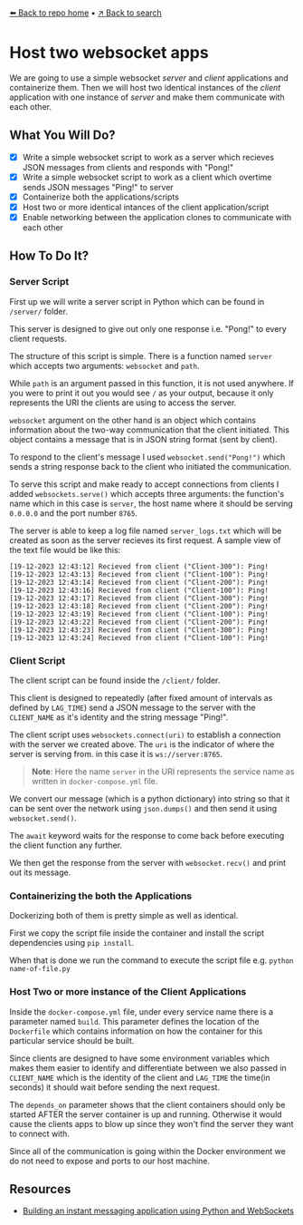[⬅️ Back to repo home](https://github.com/Blankscreen-exe/docker-practice) ▪️ [↗️ Back to search](https://blankscreen-exe.github.io/docker-practice/)

# Host two websocket apps

We are going to use a simple websocket *server* and *client* applications and containerize them. Then we will host two identical instances of the *client* application with one instance of *server* and make them communicate with each other.

## What You Will Do?

- [x] Write a simple websocket script to work as a server which recieves JSON messages from clients and responds with "Pong!"
- [x] Write a simple websocket script to work as a client which overtime sends JSON messages "Ping!" to server
- [x] Containerize both the applications/scripts
- [x] Host two or more identical intances of the client application/script
- [x] Enable networking between the application clones to communicate with each other

## How To Do It?

### Server Script

First up we will write a server script in Python which can be found in `/server/` folder.

This server is designed to give out only one response i.e. "Pong!" to every client requests.

The structure of this script is simple. There is a function named `server` which accepts two arguments: `websocket` and `path`.

While `path` is an argument passed in this function, it is not used anywhere. If you were to print it out you would see `/` as your output, because it only represents the URI the clients are using to access the server.

`websocket` argument on the other hand is an object which contains information about the two-way communication that the client initiated. This object contains a message that is in JSON string format (sent by client).

To respond to the client's message I used `websocket.send("Pong!")` which sends a string response back to the client who initiated the communication.

To serve this script and make ready to accept connections from clients I added `websockets.serve()` which accepts three arguments: the function's name which in this case is `server`, the host name where it should be serving `0.0.0.0` and the port number `8765`.

The server is able to keep a log file named `server_logs.txt` which will be created as soon as the server recieves its first request. A sample view of the text file would be like this:

```
[19-12-2023 12:43:12] Recieved from client ("Client-300"): Ping!
[19-12-2023 12:43:13] Recieved from client ("Client-100"): Ping!
[19-12-2023 12:43:14] Recieved from client ("Client-200"): Ping!
[19-12-2023 12:43:16] Recieved from client ("Client-100"): Ping!
[19-12-2023 12:43:17] Recieved from client ("Client-300"): Ping!
[19-12-2023 12:43:18] Recieved from client ("Client-200"): Ping!
[19-12-2023 12:43:19] Recieved from client ("Client-100"): Ping!
[19-12-2023 12:43:22] Recieved from client ("Client-200"): Ping!
[19-12-2023 12:43:23] Recieved from client ("Client-300"): Ping!
[19-12-2023 12:43:24] Recieved from client ("Client-100"): Ping!
```

### Client Script

The client script can be found inside the `/client/` folder.

This client is designed to repeatedly (after fixed amount of intervals as defined by `LAG_TIME`) send a JSON message to the server with the `CLIENT_NAME` as it's identity and the string message "Ping!".

The client script uses `websockets.connect(uri)` to establish a connection with the server we created above. The `uri` is the indicator of where the server is serving from. in this case it is `ws://server:8765`. 

> **Note**: Here the name `server` in the URI represents the service name as written in `docker-compose.yml` file.

We convert our message (which is a python dictionary) into string so that it can be sent over the network using `json.dumps()` and then send it using `websocket.send()`.

The `await` keyword waits for the response to come back before executing the client function any further.

We then get the response from the server with `websocket.recv()` and print out its message.

### Containerizing the both the Applications

Dockerizing both of them is pretty simple as well as identical.

First we copy the script file inside the container and install the script dependencies using `pip install`.

When that is done we run the command to execute the script file e.g. `python name-of-file.py`

### Host Two or more instance of the Client Applications

Inside the `docker-compose.yml` file, under every service name there is a parameter named `build`. This parameter defines the location of the `Dockerfile` which contains information on how the container for this particular service should be built.

Since clients are designed to have some environment variables which makes them easier to identify and differentiate between we also passed in `CLIENT_NAME` which is the identity of the client and `LAG_TIME` the time(in seconds) it should wait before sending the next request.

The `depends_on` parameter shows that the client containers should only be started AFTER the server container is up and running. Otherwise it would cause the clients apps to blow up since they won't find the server they want to connect with.

Since all of the communication is going within the Docker environment we do not need to expose and ports to our host machine.

## Resources

- [Building an instant messaging application using Python and WebSockets](https://medium.com/@abderraoufbenchoubane/building-a-real-time-websocket-server-using-python-d557c43a3ff3)

